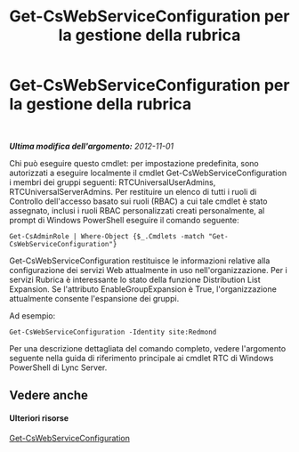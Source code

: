 ﻿---
title: Get-CsWebServiceConfiguration per la gestione della rubrica
TOCTitle: Get-CsWebServiceConfiguration per la gestione della rubrica
ms:assetid: 0b223733-5224-47d1-9b47-2109e6f135c9
ms:mtpsurl: https://technet.microsoft.com/it-it/library/Gg429692(v=OCS.15)
ms:contentKeyID: 49299639
ms.date: 08/24/2015
mtps_version: v=OCS.15
ms.translationtype: HT
---

# Get-CsWebServiceConfiguration per la gestione della rubrica

 

_**Ultima modifica dell'argomento:** 2012-11-01_

Chi può eseguire questo cmdlet: per impostazione predefinita, sono autorizzati a eseguire localmente il cmdlet Get-CsWebServiceConfiguration i membri dei gruppi seguenti: RTCUniversalUserAdmins, RTCUniversalServerAdmins. Per restituire un elenco di tutti i ruoli di Controllo dell'accesso basato sui ruoli (RBAC) a cui tale cmdlet è stato assegnato, inclusi i ruoli RBAC personalizzati creati personalmente, al prompt di Windows PowerShell eseguire il comando seguente:

    Get-CsAdminRole | Where-Object {$_.Cmdlets -match "Get-CsWebServiceConfiguration"}

Get-CsWebServiceConfiguration restituisce le informazioni relative alla configurazione dei servizi Web attualmente in uso nell'organizzazione. Per i servizi Rubrica è interessante lo stato della funzione Distribution List Expansion. Se l'attributo EnableGroupExpansion è True, l'organizzazione attualmente consente l'espansione dei gruppi.

Ad esempio:

    Get-CsWebServiceConfiguration -Identity site:Redmond

Per una descrizione dettagliata del comando completo, vedere l'argomento seguente nella guida di riferimento principale ai cmdlet RTC di Windows PowerShell di Lync Server.

## Vedere anche

#### Ulteriori risorse

[Get-CsWebServiceConfiguration](get-cswebserviceconfiguration.md)

